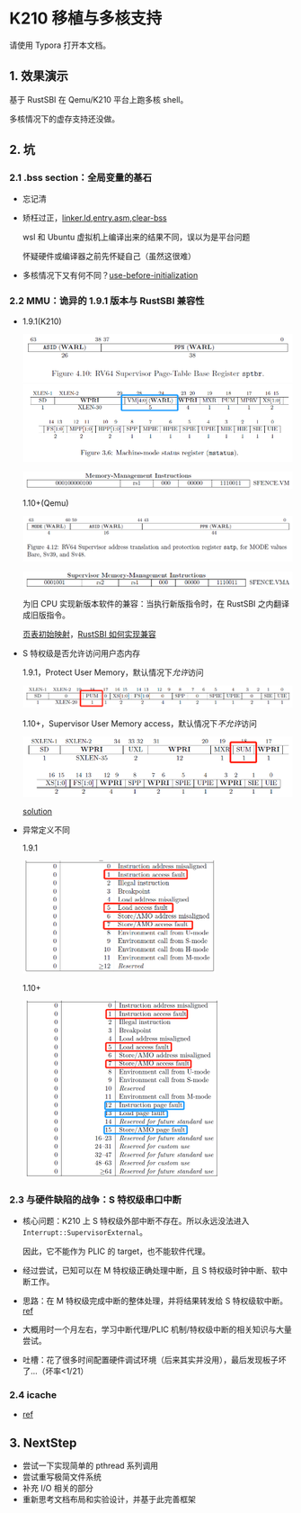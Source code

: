 # K210 移植与多核支持

请使用 Typora 打开本文档。

## 1. 效果演示

基于 RustSBI 在 Qemu/K210 平台上跑多核 shell。

多核情况下的虚存支持还没做。

## 2. 坑

### 2.1 .bss section：全局变量的基石

* 忘记清

* 矫枉过正，[linker.ld](https://github.com/wyfcyx/rCore-Tutorial/blob/fbf172507a39f33d7ccafefbf6e6b31b727b5956/os/src/linker.ld#L38),[entry.asm](https://github.com/wyfcyx/rCore-Tutorial/blob/fbf172507a39f33d7ccafefbf6e6b31b727b5956/os/src/entry.asm#L8),[clear-bss](https://github.com/wyfcyx/rCore-Tutorial/blob/fbf172507a39f33d7ccafefbf6e6b31b727b5956/os/src/memory/mod.rs#L15)

  wsl 和 Ubuntu 虚拟机上编译出来的结果不同，误以为是平台问题

  怀疑硬件或编译器之前先怀疑自己（虽然这很难）

* 多核情况下又有何不同？[use-before-initialization](https://github.com/wyfcyx/rCore-Tutorial/blob/a7ddc30c22a0ca1d7404020c351f2ece81ce6b1e/os/src/main.rs#L104)

### 2.2 MMU：诡异的 1.9.1 版本与 RustSBI 兼容性

* 1.9.1(K210)

  <img src="sptbr-1.9.1.png" alt="50" style="zoom:67%;" />

  <img src="mstatus.vm-1.9.1.png" style="zoom:67%;" />

  ![](sfence.vm-1.9.1.png)

  1.10+(Qemu)

  ![](satp-1.10+.png)

  ![](sfence.vma-1.10+.png)

  为旧 CPU 实现新版本软件的兼容：当执行新版指令时，在 RustSBI 之内翻译成旧版指令。

  [页表初始映射](https://github.com/wyfcyx/rCore-Tutorial/blob/multicore/os/src/entry.asm#L19)，[RustSBI 如何实现兼容](https://github.com/luojia65/rustsbi/blob/master/platform/k210/src/main.rs#L406)

* S 特权级是否允许访问用户态内存

  1.9.1，Protect User Memory，默认情况下*允许*访问

  ![](sstatus.pum-1.9.1.png)

  1.10+，Supervisor User Memory access，默认情况下*不允许*访问

  ![](sstatus.sum-1.10+.png)

  [solution](https://github.com/wyfcyx/rCore-Tutorial/blob/multicore/os/src/memory/mod.rs#L45)

* 异常定义不同

  1.9.1
  
  <img src="pagefault-1.9.1.png" alt="50" style="zoom:50%;" />
  
  1.10+
  
  <img src="pagefault-1.10+.png" style="zoom:50%;" />

### 2.3 与硬件缺陷的战争：S 特权级串口中断

* 核心问题：K210 上 S 特权级外部中断不存在。所以永远没法进入 `Interrupt::SupervisorExternal`。

  因此，它不能作为 PLIC 的 target，也不能软件代理。

* 经过尝试，已知可以在 M 特权级正确处理中断，且 S 特权级时钟中断、软中断工作。

* 思路：在 M 特权级完成中断的整体处理，并将结果转发给 S 特权级软中断。[ref](https://github.com/wyfcyx/osnotes/blob/master/book/k210%E7%A7%BB%E6%A4%8D/K210%20%E7%A7%BB%E6%A4%8D%E8%BF%9B%E5%B1%95.pdf)

* 大概用时一个月左右，学习中断代理/PLIC 机制/特权级中断的相关知识与大量尝试。

* 吐槽：花了很多时间配置硬件调试环境（后来其实并没用），最后发现板子坏了...（坏率<1/21）

### 2.4 icache

* [ref](https://github.com/wyfcyx/osnotes/blob/master/book/v3/K210%E7%A7%BB%E6%A4%8D%E4%B8%8E%E5%A4%9A%E6%A0%B8%E6%94%AF%E6%8C%81%E6%8A%A5%E5%91%8A.md#%E5%88%B7%E6%96%B0-icache)

## 3. NextStep

* 尝试一下实现简单的 pthread 系列调用
* 尝试重写极简文件系统
* 补充 I/O 相关的部分
* 重新思考文档布局和实验设计，并基于此完善框架